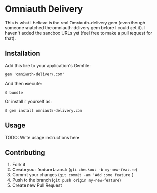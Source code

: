 # Omniauth Delivery

This is what I believe is the real Omniauth-delivery gem (even though someone snatched the omniauth-delivery gem before I could get it). I haven't added the sandbox URLs yet (feel free to make a pull request for that).

## Installation

Add this line to your application's Gemfile:

    gem 'omniauth-delivery.com'

And then execute:

    $ bundle

Or install it yourself as:

    $ gem install omniauth-delivery.com

## Usage

TODO: Write usage instructions here

## Contributing

1. Fork it
2. Create your feature branch (`git checkout -b my-new-feature`)
3. Commit your changes (`git commit -am 'Add some feature'`)
4. Push to the branch (`git push origin my-new-feature`)
5. Create new Pull Request
